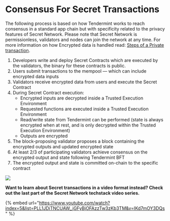 # Consensus For Secret Transactions

The following process is based on how Tendermint works to reach consensus in a standard app chain but with specificity related to the privacy features of Secret Network. Please note that Secret Network is permissionless, validators and nodes can join the network at any time. For more information on how Encrypted data is handled read: [Steps of a Private transaction](detailed-steps-of-a-private-transaction.md).

1. Developers write and deploy Secret Contracts which are executed by the validators, the binary for these contracts is public.
2. Users submit transactions to the mempool — which can include encrypted data inputs
3. Validators receive encrypted data from users and execute the Secret Contract
4. During Secret Contract execution:
   * Encrypted inputs are decrypted inside a Trusted Execution Environment
   * Requested functions are executed inside a Trusted Execution Environment
   * Read/write state from Tendermint can be performed (state is always encrypted when at rest, and is only decrypted within the Trusted Execution Environment)
   * Outputs are encrypted
5. The block-proposing validator proposes a block containing the encrypted outputs and updated encrypted state
6. At least 2/3 of participating validators achieve consensus on the encrypted output and state following Tendermint BFT
7. The encrypted output and state is committed on-chain to the specific contract

![](<../../.gitbook/assets/image (3) (2).png>)

**Want to learn about Secret transactions in a video format instead? Check out the last part of the Secret Network techstack video series.**

{% embed url="https://www.youtube.com/watch?index=5&list=PLL1JDiTNCUAW_jGFyBjOFAzzTw3zKb3TM&v=IKd7mOY3DQs" %}
